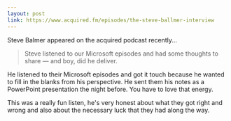 ```yaml
---
layout: post
link: https://www.acquired.fm/episodes/the-steve-ballmer-interview
---
```

Steve Balmer appeared on the acquired podcast recently...

> Steve listened to our Microsoft episodes and had some thoughts to share — and boy, did he deliver.

He listened to their Microsoft episodes and got it touch because he wanted to fill in the blanks from his perspective.  He sent them his notes as a PowerPoint presentation the night before.  You have to love that energy.

This was a really fun listen, he's very honest about what they got right and wrong and also about the necessary luck that they had along the way.